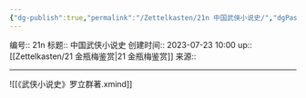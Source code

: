 ```yaml
---
{"dg-publish":true,"permalink":"/Zettelkasten/21n 中国武侠小说史/","dgPassFrontmatter":true}
---
```


编号:: 21n
标题:: 中国武侠小说史
创建时间:: 2023-07-23 10:00
up:: [[Zettelkasten/21 金瓶梅鉴赏\|21 金瓶梅鉴赏]]
来源:: 

---
![[《武侠小说史》罗立群著.xmind]]